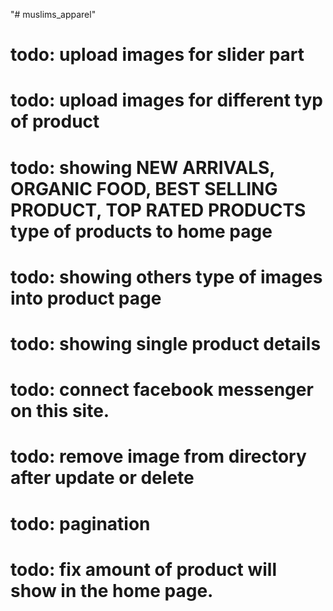 "# muslims_apparel" 
# todo: upload images for slider part
# todo: upload images for different typ of product
# todo: showing NEW ARRIVALS, ORGANIC FOOD, BEST SELLING PRODUCT, TOP RATED PRODUCTS type of products to home page
# todo: showing others type of images into product page
# todo: showing single product details
# todo: connect facebook messenger on this site.


# todo: remove image from directory after update or delete 
# todo: pagination
# todo: fix amount of product will show in the home page.